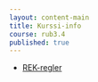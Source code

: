 ```yaml
---
layout: content-main
title: Kurssi-info
course: rub3.4
published: true
---
```

- [REK-regler](/media/rub5/REK_regler.pdf)